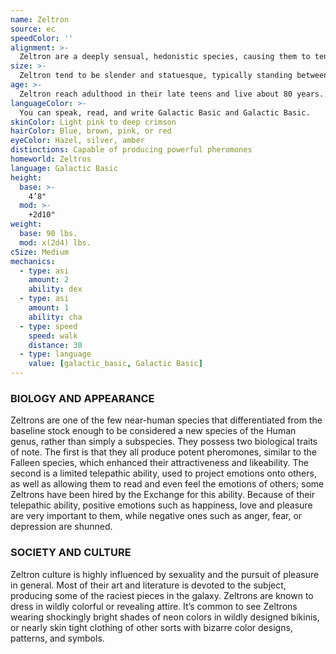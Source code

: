 ```yaml
---
name: Zeltron
source: ec
speedColor: ''
alignment: >-
  Zeltron are a deeply sensual, hedonistic species, causing them to tend toward chaotic balanced or dark side alignments, though there are exceptions.
size: >-
  Zeltron tend to be slender and statuesque, typically standing between 5 and 6 feet tall and rarely weighing more than 150 lbs. Regardless of your position in that range, your size is Medium.
age: >-
  Zeltron reach adulthood in their late teens and live about 80 years.
languageColor: >-
  You can speak, read, and write Galactic Basic and Galactic Basic. 
skinColor: Light pink to deep crimson
hairColor: Blue, brown, pink, or red
eyeColor: Hazel, silver, amber
distinctions: Capable of producing powerful pheromones
homeworld: Zeltros
language: Galactic Basic
height:
  base: >-
    4’8"
  mod: >-
    +2d10"
weight:
  base: 90 lbs.
  mod: x(2d4) lbs.
cSize: Medium
mechanics:
  - type: asi
    amount: 2
    ability: dex
  - type: asi
    amount: 1
    ability: cha
  - type: speed
    speed: walk
    distance: 30
  - type: language
    value: [galactic_basic, Galactic Basic]
---
```

### BIOLOGY AND APPEARANCE
Zeltrons are one of the few near-human species that differentiated from the baseline stock enough to be considered a new species of the Human genus, rather than simply a subspecies. They possess two biological traits of note. The first is that they all produce potent pheromones, similar to the Falleen species, which enhanced their attractiveness and likeability. The second is a limited telepathic ability, used to project emotions onto others, as well as allowing them to read and even feel the emotions of others; some Zeltrons have been hired by the Exchange for this ability. Because of their telepathic ability, positive emotions such as happiness, love and pleasure are very important to them, while negative ones such as anger, fear, or depression are shunned.

### SOCIETY AND CULTURE
Zeltron culture is highly influenced by sexuality and the pursuit of pleasure in general. Most of their art and literature is devoted to the subject, producing some of the raciest pieces in the galaxy. Zeltrons are known to dress in wildly colorful or revealing attire. It’s common to see Zeltrons wearing shockingly bright shades of neon colors in wildly designed bikinis, or nearly skin tight clothing of other sorts with bizarre color designs, patterns, and symbols.
    